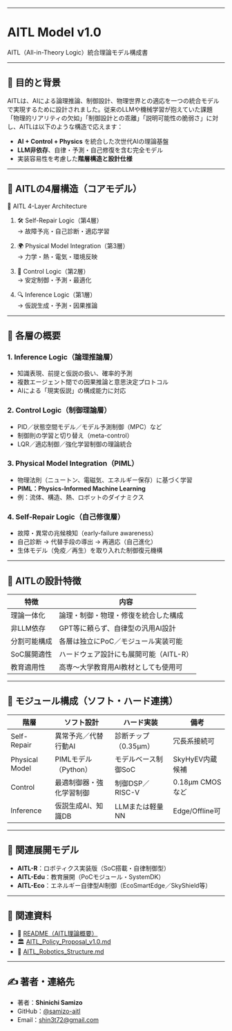 
---
# AITL Model v1.0  
AITL（All-in-Theory Logic）統合理論モデル構成書

---

## 🎯 目的と背景

AITLは、AIによる論理推論、制御設計、物理世界との適応を一つの統合モデルで実現するために設計されました。従来のLLMや機械学習が抱えていた課題 「物理的リアリティの欠如」「制御設計との乖離」「説明可能性の脆弱さ」に対し、AITLは以下のような構造で応えます：

- **AI + Control + Physics** を統合した次世代AIの理論基盤  
- **LLM非依存**、自律・予測・自己修復を含む完全モデル  
- 実装容易性を考慮した**階層構造と設計仕様**

---

## 🧠 AITLの4層構造（コアモデル）

📐 AITL 4-Layer Architecture

1. 🛠 Self-Repair Logic（第4層）  
   → 故障予兆・自己診断・適応学習

2. 🌍 Physical Model Integration（第3層）  
   → 力学・熱・電気・環境反映

3. 🎯 Control Logic（第2層）  
   → 安定制御・予測・最適化

4. 🔍 Inference Logic（第1層）  
   → 仮説生成・予測・因果推論

---

## 🔎 各層の概要

### 1. Inference Logic（論理推論層）

- 知識表現、前提と仮説の扱い、確率的予測  
- 複数エージェント間での因果推論と意思決定プロトコル  
- AIによる「現実仮説」の構成能力に対応

### 2. Control Logic（制御理論層）

- PID／状態空間モデル／モデル予測制御（MPC）など  
- 制御則の学習と切り替え（meta-control）  
- LQR／適応制御／強化学習制御の理論統合

### 3. Physical Model Integration（PIML）

- 物理法則（ニュートン、電磁気、エネルギー保存）に基づく学習  
- **PIML：Physics-Informed Machine Learning**  
- 例：流体、構造、熱、ロボットのダイナミクス

### 4. Self-Repair Logic（自己修復層）

- 故障・異常の兆候検知（early-failure awareness）  
- 自己診断 → 代替手段の導出 → 再適応（自己進化）  
- 生体モデル（免疫／再生）を取り入れた制御復元機構

---

## 🧩 AITLの設計特徴

| 特徴         | 内容                                                |
|--------------|-----------------------------------------------------|
| 理論一体化   | 論理・制御・物理・修復を統合した構成              |
| 非LLM依存    | GPT等に頼らず、自律型の汎用AI設計                 |
| 分割可能構成 | 各層は独立にPoC／モジュール実装可能               |
| SoC展開適性  | ハードウェア設計にも展開可能（AITL-R）            |
| 教育適用性   | 高専〜大学教育用AI教材としても使用可              |

---

## 📐 モジュール構成（ソフト・ハード連携）

| 階層           | ソフト設計                        | ハード実装               | 備考             |
|----------------|-----------------------------------|--------------------------|------------------|
| Self-Repair    | 異常予兆／代替行動AI             | 診断チップ（0.35µm）     | 冗長系接続可     |
| Physical Model | PIMLモデル（Python）              | モデルベース制御SoC      | SkyHyEV内蔵候補  |
| Control        | 最適制御器・強化学習制御          | 制御DSP／RISC-V          | 0.18µm CMOSなど |
| Inference      | 仮説生成AI、知識DB               | LLMまたは軽量NN          | Edge/Offline可   |

---

## 🔁 関連展開モデル

- **AITL-R**：ロボティクス実装版（SoC搭載・自律制御型）  
- **AITL-Edu**：教育展開（PoCモジュール・SystemDK）  
- **AITL-Eco**：エネルギー自律型AI制御（EcoSmartEdge／SkyShield等）

---

## 🔗 関連資料

- 📄 [README（AITL理論概要）](../README.md)  
- 🏛 [AITL_Policy_Proposal_v1.0.md](AITL_Policy_Proposal_v1.0.md)  
- 🤖 [AITL_Robotics_Structure.md](AITL_Robotics_Structure.md)

---

## ✍ 著者・連絡先

- 著者：**Shinichi Samizo**  
- GitHub：[@samizo-aitl](https://github.com/samizo-aitl)  
- Email：shin3t72@gmail.com

